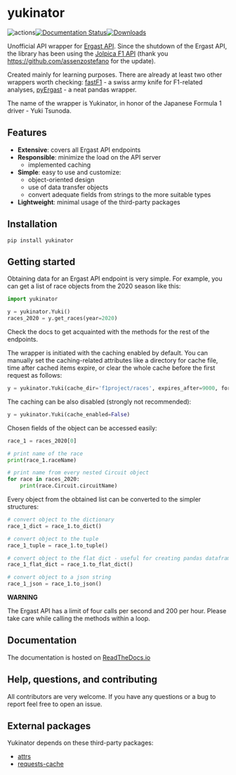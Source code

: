 # yukinator
![actions](https://github.com/BrozenSenpai/yukinator/actions/workflows/python-package.yml/badge.svg)[![Documentation Status](https://readthedocs.org/projects/yukinator/badge/?version=latest)](https://yukinator.readthedocs.io/en/latest/?badge=latest)[![Downloads](https://static.pepy.tech/badge/yukinator)](https://pepy.tech/project/yukinator)

Unofficial API wrapper for [Ergast API](http://ergast.com/mrd/). Since the shutdown of the Ergast API, the library has been using the [Jolpica F1 API](https://github.com/jolpica/jolpica-f1) (thank you https://github.com/assenzostefano for the update).

Created mainly for learning purposes. There are already at least two other wrappers worth checking: [fastF1](https://github.com/theOehrly/Fast-F1) -  a swiss army knife for F1-related analyses, [pyErgast](https://github.com/weiranyu/pyErgast) - a neat pandas wrapper.

The name of the wrapper is Yukinator, in honor of the Japanese Formula 1 driver - Yuki Tsunoda.

## Features
- **Extensive**: covers all Ergast API endpoints
- **Responsible**: minimize the load on the API server
    - implemented caching
- **Simple**: easy to use and customize:
    - object-oriented design
    - use of data transfer objects
    - convert adequate fields from strings to the more suitable types
- **Lightweight**: minimal usage of the third-party packages

## Installation
```
pip install yukinator
 ```

## Getting started
Obtaining data for an Ergast API endpoint is very simple. For example, you can get a list of race objects from the 2020 season like this:
```python
import yukinator

y = yukinator.Yuki()
races_2020 = y.get_races(year=2020)
```
Check the docs to get acquainted with the methods for the rest of the endpoints.

The wrapper is initiated with the caching enabled by default. You can manually set the caching-related attributes like a directory for cache file, time after cached items expire, or clear the whole cache before the first request as follows:
```python
y = yukinator.Yuki(cache_dir='f1project/races', expires_after=9000, force_clear=True)
```
The caching can be also disabled (strongly not recommended):
```python
y = yukinator.Yuki(cache_enabled=False)
```
Chosen fields of the object can be accessed easily:
```python
race_1 = races_2020[0]

# print name of the race
print(race_1.raceName)

# print name from every nested Circuit object
for race in races_2020:
    print(race.Circuit.circuitName)
```
Every object from the obtained list can be converted to the simpler structures:
```python
# convert object to the dictionary
race_1_dict = race_1.to_dict()

# convert object to the tuple
race_1_tuple = race_1.to_tuple()

# convert object to the flat dict - useful for creating pandas dataframes
race_1_flat_dict = race_1.to_flat_dict() 

# convert object to a json string
race_1_json = race_1.to_json()
```

**WARNING**

The Ergast API has a limit of four calls per second and 200 per hour. Please take care while calling the methods within a loop.

## Documentation
The documentation is hosted on [ReadTheDocs.io](https://yukinator.readthedocs.io/en/latest/)

## Help, questions, and contributing
All contributors are very welcome. If you have any questions or a bug to report feel free to open an issue.

## External packages
Yukinator depends on these third-party packages:
* [attrs](https://www.attrs.org/en/stable/)
* [requests-cache](https://requests-cache.readthedocs.io/en/stable/)
